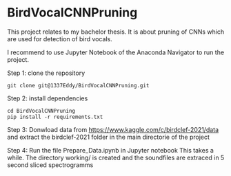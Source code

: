 # BirdVocalCNNPruning

This project relates to my bachelor thesis. It is about pruning of CNNs which are used for detection of bird vocals.

I recommend to use Jupyter Notebook of the Anaconda Navigator to run the project.

Step 1: clone the repository
```
git clone git@1337Eddy/BirdVocalCNNPruning.git
```

Step 2: install dependencies
```
cd BirdVocalCNNPruning
pip install -r requirements.txt
```

Step 3: Donwload data from https://www.kaggle.com/c/birdclef-2021/data and extract the birdclef-2021 folder in the main directorie of the project

Step 4: Run the file Prepare_Data.ipynb in Jupyter notebook
This takes a while. The directory working/ is created and the soundfiles are extraced in 5 second sliced spectrogramms
